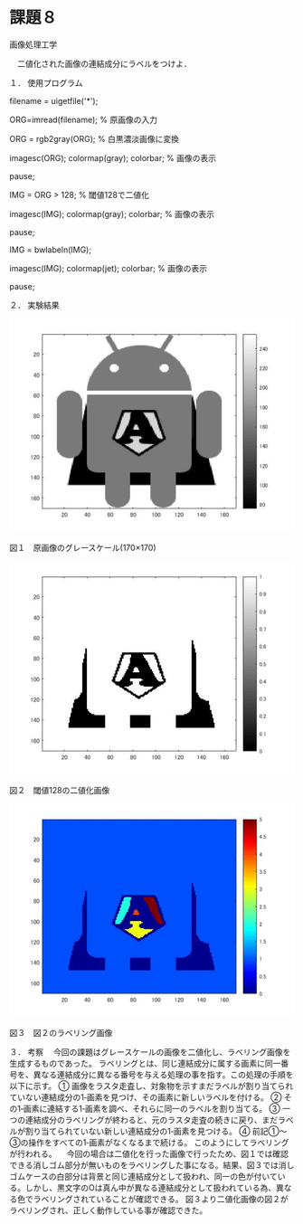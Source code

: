 # 課題８
画像処理工学

　二値化された画像の連結成分にラベルをつけよ．

１．	使用プログラム


filename = uigetfile('*');

ORG=imread(filename); % 原画像の入力

ORG = rgb2gray(ORG); % 白黒濃淡画像に変換

imagesc(ORG); colormap(gray); colorbar; % 画像の表示

pause;

IMG = ORG > 128; % 閾値128で二値化

imagesc(IMG); colormap(gray); colorbar; % 画像の表示

pause;

IMG = bwlabeln(IMG);

imagesc(IMG); colormap(jet); colorbar; % 画像の表示

pause;


２．	実験結果
 
 ![原画像](https://github.com/enazii0312/image/blob/master/kadai8-1.jpg)
 
図１　原画像のグレースケール(170×170)

 ![原画像](https://github.com/enazii0312/image/blob/master/kadai8-2.jpg)
 
図２　閾値128の二値化画像

  ![原画像](https://github.com/enazii0312/image/blob/master/kadai8-3.jpg)
  
図３　図２のラベリング画像

３．	考察
　今回の課題はグレースケールの画像を二値化し、ラベリング画像を生成するものであった。
ラベリングとは、同じ連結成分に属する画素に同一番号を、異なる連結成分に異なる番号を与える処理の事を指す。この処理の手順を以下に示す。
①	画像をラスタ走査し、対象物を示すまだラベルが割り当てられていない連結成分の1‐画素を見つけ、その画素に新しいラベルを付ける。
②	その1‐画素に連結する1‐画素を調べ、それらに同一のラベルを割り当てる。
③	一つの連結成分のラベリングが終わると、元のラスタ走査の続きに戻り、まだラベルが割り当てられていない新しい連結成分の1‐画素を見つける。
④	前記①～③の操作をすべての1‐画素がなくなるまで続ける。
このようにしてラベリングが行われる。
　今回の場合は二値化を行った画像で行ったため、図１では確認できる消しゴム部分が無いものをラベリングした事になる。結果、図３では消しゴムケースの白部分は背景と同じ連結成分として扱われ、同一の色が付いている。しかし、黒文字のOは真ん中が異なる連結成分として扱われている為、異なる色でラベリングされていることが確認できる。
図３より二値化画像の図２がラベリングされ、正しく動作している事が確認できた。
